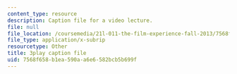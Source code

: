 ```yaml
---
content_type: resource
description: Caption file for a video lecture.
file: null
file_location: /coursemedia/21l-011-the-film-experience-fall-2013/7568f658b1ea590aa6e6582bcb5b699f_6B8FySbsUsM.vtt
file_type: application/x-subrip
resourcetype: Other
title: 3play caption file
uid: 7568f658-b1ea-590a-a6e6-582bcb5b699f
---
```

